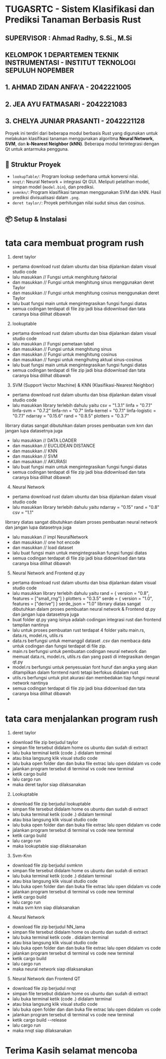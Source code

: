 # TUGASRTC - Sistem Klasifikasi dan Prediksi Tanaman Berbasis Rust

## SUPERVISOR : Ahmad Radhy, S.Si., M.Si
## KELOMPOK 1 DEPARTEMEN TEKNIK INSTRUMENTASI - INSTITUT TEKNOLOGI SEPULUH NOPEMBER 
## 1. AHMAD ZIDAN ANFA'A - 2042221005
## 2. JEA AYU FATMASARI - 2042221083
## 3. CHELYA JUNIAR PRASANTI - 2042221128
Proyek ini terdiri dari beberapa modul berbasis Rust yang digunakan untuk melakukan klasifikasi tanaman menggunakan algoritma **Neural Network**, **SVM**, dan **k-Nearest Neighbor (kNN)**. Beberapa modul terintegrasi dengan Qt untuk antarmuka pengguna.

## 🧭 Struktur Proyek

- `lookupTable/`: Program lookup sederhana untuk konversi nilai.
- `nnqt/`: Neural Network + integrasi Qt GUI. Meliputi pelatihan model, simpan model (`model.bin`), dan prediksi.
- `svmnkn/`: Program klasifikasi tanaman menggunakan SVM dan kNN. Hasil prediksi divisualisasi dalam `.png`.
- `deret taylor/`: Proyek perhitungan nilai sudut sinus dan cosinus.

## 📦 Setup & Instalasi
# tata cara membuat program rush 
1. deret taylor
- pertama download rust dalam ubuntu dan bisa dijalankan dalam visual studio code
- lalu masukkan // Fungsi untuk menghitung faktorial
- dan masukkan // Fungsi untuk menghitung sinus menggunakan deret Taylor
- dan masukkan // Fungsi untuk menghitung cosinus menggunakan deret Taylor
- lalu buat fungsi main untuk mengintegrasikan fungsi fungsi diatas
- semua codingan terdapat di file zip jadi bisa didownload dan tata caranya bisa dilihat dibawah

2. lookuptable
- pertama download rust dalam ubuntu dan bisa dijalankan dalam visual studio code
- lalu masukkan // Fungsi pemetaan tabel
- dan masukkan // Fungsi untuk menghitung sinus 
- dan masukkan // Fungsi untuk menghitung cosinus
- dan masukkan // fungsi untuk mengihutng aktual sinus-cosinus
- lalu buat fungsi main untuk mengintegrasikan fungsi fungsi diatas
- semua codingan terdapat di file zip jadi bisa didownload dan tata caranya bisa dilihat dibawah

3. SVM (Support Vector Machine) & KNN (Klasifikasi-Nearest Neighbor)
- pertama download rust dalam ubuntu dan bisa dijalankan dalam visual studio code
- lalu masukkan library terlebih dahulu yaitu
csv = "1.3.1"
linfa = "0.7.1"
linfa-svm = "0.7.2"
linfa-nn = "0.7"
linfa-kernel = "0.7.1"
linfa-logistic = "0.7.1"
ndarray = "0.15.6"
rand = "0.8.5"
plotters = "0.3.7"

librrary diatas sangat dibutuhkan dalam proses pembuatan svm knn dan jangan lupa datasetnya juga 
- lalu masukkan // DATA LOADER
- dan masukkan // EUCLIDEAN DISTANCE 
- dan masukkan // KNN
- dan masukkan // SVM
- dan masukkan // AKURASI 
- lalu buat fungsi main untuk mengintegrasikan fungsi fungsi diatas
- semua codingan terdapat di file zip jadi bisa didownload dan tata caranya bisa dilihat dibawah

4. Neural Network
- pertama download rust dalam ubuntu dan bisa dijalankan dalam visual studio code
- lalu masukkan library terlebih dahulu yaitu
ndarray = "0.15"
rand = "0.8"
csv = "1.1"

librrary diatas sangat dibutuhkan dalam proses pembuatan neural network dan jangan lupa datasetnya juga 
- lalu masukkan // impl NeuralNetwork
- dan masukkan // one hot encode
- dan masukkan // load dataset
- lalu buat fungsi main untuk mengintegrasikan fungsi fungsi diatas
- semua codingan terdapat di file zip jadi bisa didownload dan tata caranya bisa dilihat dibawah

5. Neural Network and Frontend qt.py
- pertama download rust dalam ubuntu dan bisa dijalankan dalam visual studio code
- lalu masukkan library terlebih dahulu yaitu
rand = { version = "0.8", features = ["small_rng"] }
plotters = "0.3.5"
serde = { version = "1.0", features = ["derive"] }
serde_json = "1.0"
librrary diatas sangat dibutuhkan dalam proses pembuatan neural network & Frontend qt.py dan jangan lupa datasetnya juga
- buat folder qt.py yang isinya adalah codingan integrasi rust dan frontend tampilan nantinya
- lalu untuk proses pembuatan rust terdapat 4 folder yaitu main.rs, data.rs, model.rs, utils.rs
- data.rs berfungsi untuk memanggil dataset .csv dan membaca data untuk codingan dan fungsi terdapat di file zip.
- main.rs berfungsi untuk pembuatan codingan neural network dan memuat data.rs, model.rs, utils.rs dan yang pasti di integrasikan dengan qt.py
- model.rs berfungsi untuk penyesuaian font huruf dan angka yang akan ditampilkan dalam forntend nanti tetapi berfokus didalam rust
- utils.rs berfungsi untuk plot akurasi dan membedakan tiap fungsi neural network nantinya
- semua codingan terdapat di file zip jadi bisa didownload dan tata caranya bisa dilihat dibawah
- 
# tata cara menjalankan program rush

1. deret taylor
- download file zip berjudul taylor
- simpan file tersebut didalam home os ubuntu dan sudah di extract
- lalu buka terminal ketik (code .) didalam terminal
- atau bisa langsung klik visual studio code
- lalu buka open folder dan dan buka file extrac lalu open didalam vs code
- jalankan program tersebut di terminal vs code new terminal
- ketik cargo build
- lalu cargo run
- maka deret taylor siap dilaksanakan

2. Lookuptable 
- download file zip berjudul lookuptable
- simpan file tersebut didalam home os ubuntu dan sudah di extract
- lalu buka terminal ketik (code .) didalam terminal
- atau bisa langsung klik visual studio code
- lalu buka open folder dan dan buka file extrac lalu open didalam vs code
- jalankan program tersebut di terminal vs code new terminal
- ketik cargo build
- lalu cargo run
- maka lookuptable siap dilaksanakan

3. Svm-Knn
- download file zip berjudul svmknn
- simpan file tersebut didalam home os ubuntu dan sudah di extract
- lalu buka terminal ketik (code .) didalam terminal
- atau bisa langsung klik visual studio code
- lalu buka open folder dan dan buka file extrac lalu open didalam vs code
- jalankan program tersebut di terminal vs code new terminal
- ketik cargo build
- lalu cargo run
- maka svm knn siap dilaksanakan

4. Neural Network
- download file zip berjudul NN_lama
- simpan file tersebut didalam home os ubuntu dan sudah di extract
- lalu buka terminal ketik code . didalam terminal
- atau bisa langsung klik visual studio code
- lalu buka open folder dan dan buka file extrac lalu open didalam vs code
- jalankan program tersebut di terminal vs code new terminal
- ketik cargo build
- lalu cargo run
- maka neural network siap dilaksanakan

5. Neural Network dan Frontend QT
- download file zip berjudul nnqt
- simpan file tersebut didalam home os ubuntu dan sudah di extract
- lalu buka terminal ketik (code .) didalam terminal
- atau bisa langsung klik visual studio code
- lalu buka open folder dan dan buka file extrac lalu open didalam vs code
- jalankan program tersebut di terminal vs code new terminal
- ketik cargo build --release
- lalu cargo run
- maka nnqt siap dilaksanakan

# Terima Kasih selamat mencoba

